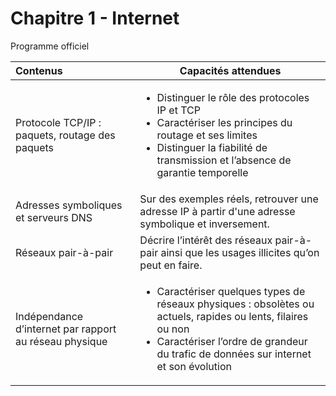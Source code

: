 # Chapitre 1 - Internet

Programme officiel

| Contenus                                               | Capacités attendues                                                                                                                                                                                                      |
|:-------------------------------------------------------|--------------------------------------------------------------------------------------------------------------------------------------------------------------------------------------------------------------------------|
| Protocole TCP/IP : paquets, routage des paquets        | <ul><li>Distinguer le rôle des protocoles IP et TCP</li><li>Caractériser les principes du routage et ses limites</li><li>Distinguer la fiabilité de transmission et l’absence de garantie temporelle</li></ul>           |
| Adresses symboliques et serveurs DNS                   | Sur des exemples réels, retrouver une adresse IP à partir d'une adresse symbolique et inversement.                                                                                                                       |
| Réseaux pair-à-pair                                    | Décrire l’intérêt des réseaux pair-à-pair ainsi que les usages illicites qu’on peut en faire.                                                                                                                            |
| Indépendance d’internet par rapport au réseau physique | <ul><li>Caractériser quelques types de réseaux physiques : obsolètes ou actuels, rapides ou lents, filaires ou non</li><li>Caractériser l’ordre de grandeur du trafic de données sur internet et son évolution</li></ul> |